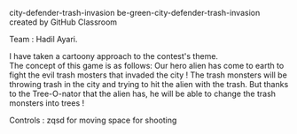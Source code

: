 city-defender-trash-invasion
be-green-city-defender-trash-invasion created by GitHub Classroom

Team : 
Hadil Ayari.  

I have taken a cartoony approach to the contest's theme.  
The concept of this game is as follows: Our hero alien has come to earth to fight the evil trash mosters that invaded the city ! The trash monsters will be throwing trash in the city and trying to hit the alien with the trash. But thanks to the Tree-O-nator that the alien has, he will be able to change the trash monsters into trees !

Controls : zqsd for moving space for shooting

